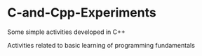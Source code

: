 # C-and-Cpp-Experiments

Some simple activities developed in C++

Activities related to basic learning of programming fundamentals
